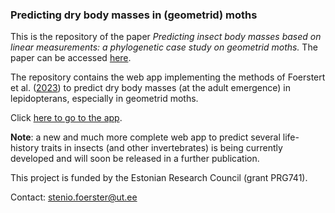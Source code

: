 ### Predicting dry body masses in (geometrid) moths

This is the repository of the paper *Predicting insect body masses based on linear measurements: a phylogenetic case study on geometrid moths.* The paper can be accessed [here](https://doi.org/10.1093/biolinnean/blad069). 

The repository contains the web app implementing the methods of Foerstert et al. ([2023](https://doi.org/10.1093/biolinnean/blad069)) to predict dry body masses (at the adult emergence) in lepidopterans, especially in geometrid moths.

Click [here to go to the app](https://steniof.shinyapps.io/geom_app/).

**Note**: a new and much more complete web app to predict several life-history traits in insects (and other invertebrates) is being currently developed and will soon be released in a further publication.

This project is funded by the Estonian Research Council (grant PRG741).

Contact: stenio.foerster@ut.ee
